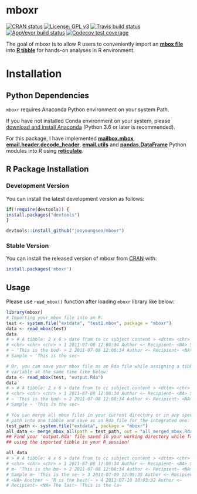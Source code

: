 mboxr
=====

<!-- badges: start -->

[![CRAN
status](https://www.r-pkg.org/badges/version/mboxr)](https://cran.r-project.org/package=mboxr)
[![License: GPL
v3](https://img.shields.io/badge/License-GPL%20v3-blue.svg)](http://www.gnu.org/licenses/gpl-3.0)
[![Travis build
status](https://travis-ci.org/jooyoungseo/mboxr.svg?branch=master)](https://travis-ci.org/jooyoungseo/mboxr)
[![AppVeyor build
status](https://ci.appveyor.com/api/projects/status/github/jooyoungseo/mboxr?branch=master&svg=true)](https://ci.appveyor.com/project/jooyoungseo/mboxr)
[![Codecov test
coverage](https://codecov.io/gh/jooyoungseo/mboxr/branch/master/graph/badge.svg)](https://codecov.io/gh/jooyoungseo/mboxr?branch=master)
<!-- badges: end -->

The goal of mboxr is to allow R users to conveniently import an [**mbox
file**](https://en.wikipedia.org/wiki/Mbox) into [**R
tibble**](https://tibble.tidyverse.org/) for hands-on analyses in R
environment.

Installation
============

Python Dependencies
-------------------

`mboxr` requires Anaconda Python environment on your system Path.

If you have not installed Conda environment on your system, please
[download and install Anaconda](https://www.anaconda.com/download/)
(Python 3.6 or later is recommended).

For this package, I have implemented
[**mailbox.mbox**](https://docs.python.org/3/library/mailbox.html),
[**email.header.decode\_header**](https://docs.python.org/3/library/email.header.html),
[**email.utils**](https://docs.python.org/3/library/email.utils.html)
and [**pandas.DataFrame**](https://pandas.pydata.org/) Python modules
into R using [**reticulate**](https://rstudio.github.io/reticulate/).

R Package Installation
----------------------

### Development Version

You can install the latest development version as follows:

``` r
if(!require(devtools)) {
install.packages("devtools")
}

devtools::install_github("jooyoungseo/mboxr")
```

### Stable Version

You can install the released version of mboxr from
[CRAN](https://CRAN.R-project.org) with:

``` r
install.packages('mboxr')
```

Usage
-----

Please use `read_mbox()` function after loading `mboxr` library like
below:

``` r
library(mboxr)
# Importing your mbox file into an R:
test <- system.file("extdata", "test1.mbox", package = "mboxr")
data <- read_mbox(test)
data
# > # A tibble: 2 x 6 > date from to cc subject content > <dttm> <chr> <chr>
# <chr> <chr> <chr> > 1 2011-07-08 12:08:34 Author <~ Recipient~ <NA> Sample
# ~ 'This is the bod~ > 2 2011-07-08 12:08:34 Author <~ Recipient~ <NA>
# Sample ~ 'This is the sec~

# Or, you can save your mbox file as an Rda file while assigning a tibble
# variable at the same time like below:
data <- read_mbox(test, "output.Rda")
data
# > # A tibble: 2 x 6 > date from to cc subject content > <dttm> <chr> <chr>
# <chr> <chr> <chr> > 1 2011-07-08 12:08:34 Author <~ Recipient~ <NA> Sample
# ~ 'This is the bod~ > 2 2011-07-08 12:08:34 Author <~ Recipient~ <NA>
# Sample ~ 'This is the sec~

# You can merge all mbox files in your current directory or in any specified
# path into one tibble and save as an Rda file for the integrated one:
test_path <- system.file("extdata", package = "mboxr")
all_data <- merge_mbox_all(path = test_path, out = "all_merged_mbox.Rda")
## Find your 'output.Rda' file saved in your working directory while freely
## using the imported tibble in your R session!

all_data
# > # A tibble: 4 x 6 > date from to cc subject content > <dttm> <chr> <chr>
# <chr> <chr> <chr> > 1 2011-07-08 12:08:34 Author <~ Recipient~ <NA> Sample
# m~ 'This is the bo~ > 2 2011-07-08 12:08:34 Author <~ Recipient~ <NA>
# Sample m~ 'This is the se~ > 3 2011-07-09 12:09:35 Author <~ Recipient~
# <NA> Another ~ 'R is the best!~ > 4 2011-07-10 10:03:32 Author <~
# Recipient~ <NA> The last~ 'This is the la~
```
